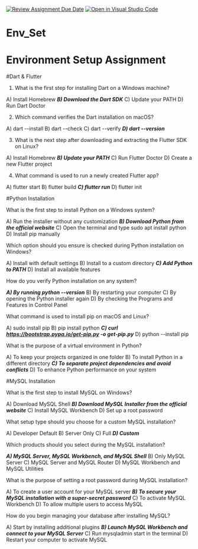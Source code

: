[![Review Assignment Due Date](https://classroom.github.com/assets/deadline-readme-button-22041afd0340ce965d47ae6ef1cefeee28c7c493a6346c4f15d667ab976d596c.svg)](https://classroom.github.com/a/vnsr1XuU)
[![Open in Visual Studio Code](https://classroom.github.com/assets/open-in-vscode-2e0aaae1b6195c2367325f4f02e2d04e9abb55f0b24a779b69b11b9e10269abc.svg)](https://classroom.github.com/online_ide?assignment_repo_id=15771675&assignment_repo_type=AssignmentRepo)
# Env_Set

# Environment Setup Assignment

#Dart & Flutter

1. What is the first step for installing Dart on a Windows machine?

A) Install Homebrew
***B) Download the Dart SDK***
C) Update your PATH
D) Run Dart Doctor


2. Which command verifies the Dart installation on macOS?

A) dart --install
B) dart --check
C) dart --verify
***D) dart --version***


3. What is the next step after downloading and extracting the Flutter SDK on Linux?

A) Install Homebrew
***B) Update your PATH***
C) Run Flutter Doctor
D) Create a new Flutter project


4. What command is used to run a newly created Flutter app?

A) flutter start
B) flutter build
***C) flutter run***
D) flutter init


#Python Installation

What is the first step to install Python on a Windows system?

A) Run the installer without any customization
***B) Download Python from the official website***
C) Open the terminal and type sudo apt install python
D) Install pip manually

Which option should you ensure is checked during Python installation on Windows?

A) Install with default settings
B) Install to a custom directory
***C) Add Python to PATH***
D) Install all available features

How do you verify Python installation on any system?

***A) By running python --version***
B) By restarting your computer
C) By opening the Python installer again
D) By checking the Programs and Features in Control Panel

What command is used to install pip on macOS and Linux?

A) sudo install pip
B) pip install python
***C) curl https://bootstrap.pypa.io/get-pip.py -o get-pip.py***
D) python --install pip

What is the purpose of a virtual environment in Python?

A) To keep your projects organized in one folder
B) To install Python in a different directory
***C) To separate project dependencies and avoid conflicts***
D) To enhance Python performance on your system

#MySQL Installation

What is the first step to install MySQL on Windows?

A) Download MySQL Shell
***B) Download MySQL Installer from the official website***
C) Install MySQL Workbench
D) Set up a root password

What setup type should you choose for a custom MySQL installation?

A) Developer Default
B) Server Only
C) Full
***D) Custom***

Which products should you select during the MySQL installation?

***A) MySQL Server, MySQL Workbench, and MySQL Shell***
B) Only MySQL Server
C) MySQL Server and MySQL Router
D) MySQL Workbench and MySQL Utilities

What is the purpose of setting a root password during MySQL installation?

A) To create a user account for your MySQL server
***B) To secure your MySQL installation with a super-secret password***
C) To activate MySQL Workbench
D) To allow multiple users to access MySQL

How do you begin managing your database after installing MySQL?

A) Start by installing additional plugins
***B) Launch MySQL Workbench and connect to your MySQL Server***
C) Run mysqladmin start in the terminal
D) Restart your computer to activate MySQL
